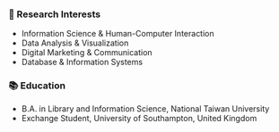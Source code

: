 ### 🌟 Research Interests
- Information Science & Human-Computer Interaction
- Data Analysis & Visualization
- Digital Marketing & Communication
- Database & Information Systems

### 📚 Education
- B.A. in Library and Information Science, National Taiwan University
- Exchange Student, University of Southampton, United Kingdom



<!--
**nehcylil/nehcylil** is a ✨ _special_ ✨ repository because its `README.md` (this file) appears on your GitHub profile.

Here are some ideas to get you started:

- 🔭 I’m currently working on ...
- 🌱 I’m currently learning ...
- 👯 I’m looking to collaborate on ...
- 🤔 I’m looking for help with ...
- 💬 Ask me about ...
- 📫 How to reach me: ...
- 😄 Pronouns: ...
- ⚡ Fun fact: ...
-->
